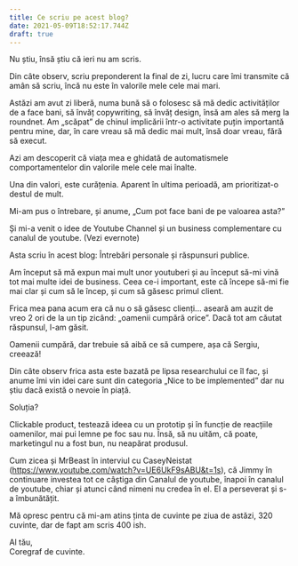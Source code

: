 ```yaml
---
title: Ce scriu pe acest blog?
date: 2021-05-09T18:52:17.744Z
draft: true
---
```

Nu știu, însă știu că ieri nu am scris.

Din câte observ, scriu preponderent la final de zi, lucru care îmi transmite că amân să scriu, încă nu este în valorile mele cele mai mari.

Astăzi am avut zi liberă, numa bună să o folosesc să mă dedic activităților de a face bani, să învăț copywriting, să învăț design, însă am ales să merg la roundnet. Am „scăpat” de chinul implicării într-o activitate puțin importantă pentru mine, dar, în care vreau să mă dedic mai mult, însă doar vreau, fără să execut.

Azi am descoperit că viața mea e ghidată de automatismele comportamentelor din valorile mele cele mai înalte.

Una din valori, este curățenia. Aparent în ultima perioadă, am prioritizat-o destul de mult.

Mi-am pus o întrebare, și anume, „Cum pot face bani de pe valoarea asta?”

Și mi-a venit o idee de Youtube Channel și un business complementare cu canalul de youtube. (Vezi evernote)

Asta scriu în acest blog: Întrebări personale și răspunsuri publice.

Am început să mă expun mai mult unor youtuberi și au început să-mi vină tot mai multe idei de business. Ceea ce-i important, este că începe să-mi fie mai clar și cum să le încep, și cum să găsesc primul client. 

Frica mea pana acum era că nu o să găsesc clienți... aseară am auzit de vreo 2 ori de la un tip zicând: „oamenii cumpără orice”. Dacă tot am căutat răspunsul, l-am găsit. 

Oamenii cumpără, dar trebuie să aibă ce să cumpere, așa că Sergiu, creează!

Din câte observ frica asta este bazată pe lipsa researchului ce îl fac, și anume îmi vin idei care sunt din categoria „Nice to be implemented” dar nu știu dacă există o nevoie în piață.

Soluția?

Clickable product, testează ideea cu un prototip și în funcție de reacțiile oamenilor, mai pui lemne pe foc sau nu. Însă, să nu uităm, că poate, marketingul nu a fost bun, nu neapărat produsul.

Cum zicea și MrBeast în interviul cu CaseyNeistat (https://www.youtube.com/watch?v=UE6UkF9sABU&t=1s), că Jimmy în continuare investea tot ce câștiga din Canalul de youtube, înapoi în canalul de youtube, chiar și atunci când nimeni nu credea în el. El a perseverat și s-a îmbunătățit.

Mă opresc pentru că mi-am atins ținta de cuvinte pe ziua de astăzi, 320 cuvinte, dar de fapt am scris 400 ish.

Al tău, \
Coregraf de cuvinte.